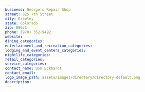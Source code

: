```yaml
---
business: George's Repair Shop
street: 825 7th Street
city: Greeley
state: Colorado
zip: 80631
phone: (970) 352-9492
website: 
dining_categories: 
entertainment_and_recreation_categories: 
lodging_and_event_centers_categories: 
nightlife_categories: 
retail_categories: 
service_categories: 
contact_name: Don Eckhardt
contact_email: 
logo_image_path: assets/images/directory/directory-default.png
description: 
---
```

